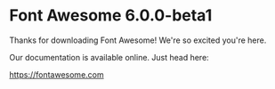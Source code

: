 # Font Awesome 6.0.0-beta1

Thanks for downloading Font Awesome! We're so excited you're here.

Our documentation is available online. Just head here:

https://fontawesome.com
